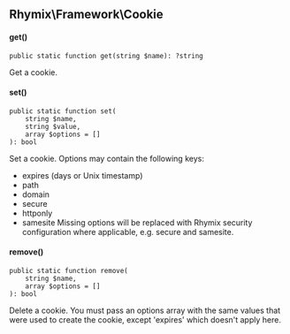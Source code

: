 Rhymix\Framework\Cookie
-----------------------

#### get()

```
public static function get(string $name): ?string
```

Get a cookie.

#### set()

```
public static function set(
    string $name,
    string $value,
    array $options = []
): bool
```

Set a cookie.
Options may contain the following keys:
- expires (days or Unix timestamp)
- path
- domain
- secure
- httponly
- samesite
Missing options will be replaced with Rhymix security configuration
where applicable, e.g. secure and samesite.

#### remove()

```
public static function remove(
    string $name,
    array $options = []
): bool
```

Delete a cookie.
You must pass an options array with the same values that were used to
create the cookie, except 'expires' which doesn't apply here.
